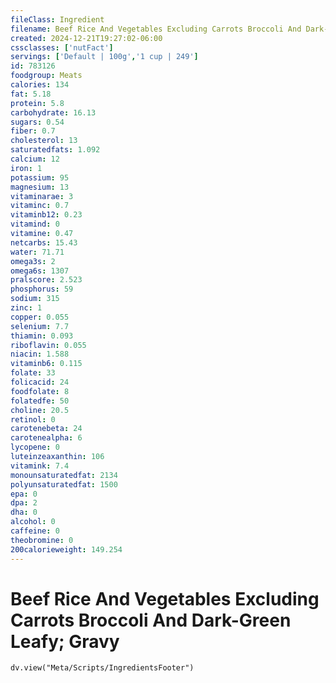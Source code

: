 ```yaml
---
fileClass: Ingredient
filename: Beef Rice And Vegetables Excluding Carrots Broccoli And Dark-Green Leafy; Gravy
created: 2024-12-21T19:27:02-06:00
cssclasses: ['nutFact']
servings: ['Default | 100g','1 cup | 249']
id: 783126
foodgroup: Meats
calories: 134
fat: 5.18
protein: 5.8
carbohydrate: 16.13
sugars: 0.54
fiber: 0.7
cholesterol: 13
saturatedfats: 1.092
calcium: 12
iron: 1
potassium: 95
magnesium: 13
vitaminarae: 3
vitaminc: 0.7
vitaminb12: 0.23
vitamind: 0
vitamine: 0.47
netcarbs: 15.43
water: 71.71
omega3s: 2
omega6s: 1307
pralscore: 2.523
phosphorus: 59
sodium: 315
zinc: 1
copper: 0.055
selenium: 7.7
thiamin: 0.093
riboflavin: 0.055
niacin: 1.588
vitaminb6: 0.115
folate: 33
folicacid: 24
foodfolate: 8
folatedfe: 50
choline: 20.5
retinol: 0
carotenebeta: 24
carotenealpha: 6
lycopene: 0
luteinzeaxanthin: 106
vitamink: 7.4
monounsaturatedfat: 2134
polyunsaturatedfat: 1500
epa: 0
dpa: 2
dha: 0
alcohol: 0
caffeine: 0
theobromine: 0
200calorieweight: 149.254
---
```


# Beef Rice And Vegetables Excluding Carrots Broccoli And Dark-Green Leafy; Gravy

```dataviewjs
dv.view("Meta/Scripts/IngredientsFooter")
```